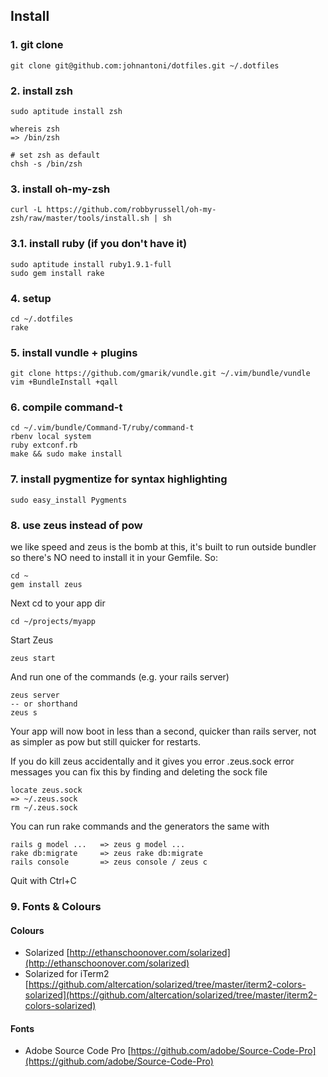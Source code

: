 ## Install

### 1. git clone

    git clone git@github.com:johnantoni/dotfiles.git ~/.dotfiles

### 2. install zsh

    sudo aptitude install zsh

    whereis zsh
    => /bin/zsh

    # set zsh as default
    chsh -s /bin/zsh

### 3. install oh-my-zsh

    curl -L https://github.com/robbyrussell/oh-my-zsh/raw/master/tools/install.sh | sh

### 3.1. install ruby (if you don't have it)

    sudo aptitude install ruby1.9.1-full
    sudo gem install rake

### 4. setup

    cd ~/.dotfiles
    rake

### 5. install vundle + plugins

    git clone https://github.com/gmarik/vundle.git ~/.vim/bundle/vundle
    vim +BundleInstall +qall

### 6. compile command-t

    cd ~/.vim/bundle/Command-T/ruby/command-t
    rbenv local system
    ruby extconf.rb
    make && sudo make install

### 7. install pygmentize for syntax highlighting

    sudo easy_install Pygments

### 8. use zeus instead of pow

we like speed and zeus is the bomb at this, it's built to run outside bundler so there's NO need to install it in your Gemfile. So:

    cd ~
    gem install zeus

Next cd to your app dir

    cd ~/projects/myapp

Start Zeus

    zeus start

And run one of the commands (e.g. your rails server)

    zeus server
    -- or shorthand
    zeus s

Your app will now boot in less than a second, quicker than rails server, not as simpler as pow but still quicker for restarts.

If you do kill zeus accidentally and it gives you error .zeus.sock error messages you can fix this by finding and deleting the sock file

    locate zeus.sock
    => ~/.zeus.sock
    rm ~/.zeus.sock

You can run rake commands and the generators the same with

    rails g model ...   => zeus g model ...
    rake db:migrate     => zeus rake db:migrate
    rails console       => zeus console / zeus c

Quit with Ctrl+C

### 9. Fonts & Colours

#### Colours

* Solarized [http://ethanschoonover.com/solarized](http://ethanschoonover.com/solarized)
* Solarized for iTerm2 [https://github.com/altercation/solarized/tree/master/iterm2-colors-solarized](https://github.com/altercation/solarized/tree/master/iterm2-colors-solarized)

#### Fonts

* Adobe Source Code Pro [https://github.com/adobe/Source-Code-Pro](https://github.com/adobe/Source-Code-Pro)
